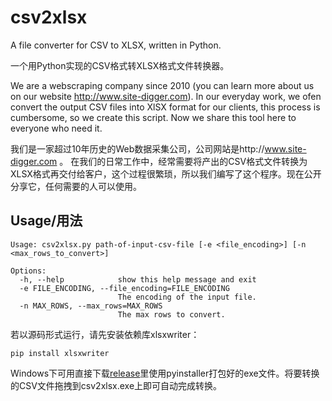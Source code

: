 # csv2xlsx
A file converter for CSV to XLSX, written in Python.

一个用Python实现的CSV格式转XLSX格式文件转换器。

We are a webscraping company since 2010 (you can learn more about us on our website http://www.site-digger.com). In our everyday work, we ofen convert the output CSV files into XlSX format for our clients, this process is cumbersome, so we create this script. Now we share this tool here to everyone who need it.

我们是一家超过10年历史的Web数据采集公司，公司网站是http://www.site-digger.com 。 在我们的日常工作中，经常需要将产出的CSV格式文件转换为XLSX格式再交付给客户，这个过程很繁琐，所以我们编写了这个程序。现在公开分享它，任何需要的人可以使用。


## Usage/用法

```
Usage: csv2xlsx.py path-of-input-csv-file [-e <file_encoding>] [-n <max_rows_to_convert>]

Options:
  -h, --help            show this help message and exit
  -e FILE_ENCODING, --file_encoding=FILE_ENCODING
                        The encoding of the input file.
  -n MAX_ROWS, --max_rows=MAX_ROWS
                        The max rows to convert.
```

若以源码形式运行，请先安装依赖库xlsxwriter：

`pip install xlsxwriter`

Windows下可用直接下载[release](https://github.com/kunzhipeng/csv2xlsx/releases)里使用pyinstaller打包好的exe文件。将要转换的CSV文件拖拽到csv2xlsx.exe上即可自动完成转换。
